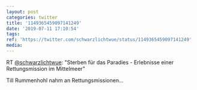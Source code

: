 ```yaml
---
layout: post
categories: twitter
title: '1149365459097141249'
date: '2019-07-11 17:10:54'
tags: 
ref: 'https://twitter.com/schwarzlichtwue/status/1149365459097141249'
media:
---
```

RT [@schwarzlichtwue](https://twitter.com/schwarzlichtwue): "Sterben für das Paradies - Erlebnisse einer Rettungsmission im Mittelmeer"



Till Rummenhohl nahm an Rettungsmissionen…